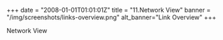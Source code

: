 +++
date = "2008-01-01T01:01:01Z"
title = "11.Network View"
banner = "/img/screenshots/links-overview.png"
alt_banner="Link Overview"
+++

Network View

<!--more-->
